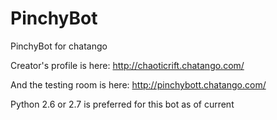 PinchyBot
=========

PinchyBot for chatango

Creator's profile is here: http://chaoticrift.chatango.com/

And the testing room is here: http://pinchybott.chatango.com/

Python 2.6 or 2.7 is preferred for this bot as of current
